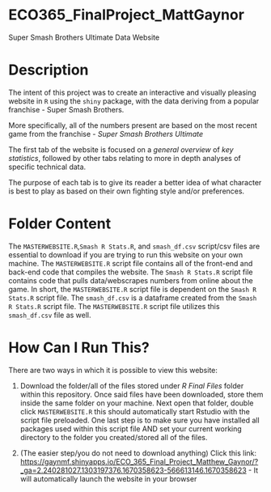 # ECO365_FinalProject_MattGaynor
Super Smash Brothers Ultimate Data Website


# Description
The intent of this project was to create an interactive and visually pleasing website in `R` using the `shiny` package, with the data deriving from a popular franchise - Super Smash Brothers. 

More specifically, all of the numbers present are based on the most recent game from the franchise - *Super Smash Brothers Ultimate*

The first tab of the website is focused on a *general overview* of *key statistics*, followed by other tabs relating to more in depth analyses of specific technical data.

The purpose of each tab is to give its reader a better idea of what character is best to play as based on their own fighting style and/or preferences.

# Folder Content
The `MASTERWEBSITE.R`,`Smash R Stats.R`, and `smash_df.csv` script/csv files are essential to download if you are trying to run this website on your own machine. The `MASTERWEBSITE.R` script file contains all of the front-end and back-end code that compiles the website. The `Smash R Stats.R` script file contains code that pulls data/webscrapes numbers from online about the game. In short, the `MASTERWEBSITE.R` script file is dependent on the `Smash R Stats.R` script file. The `smash_df.csv` is a dataframe created from the `Smash R Stats.R` script file. The `MASTERWEBSITE.R` script file utilizes this `smash_df.csv` file as well. 





# How Can I Run This?
There are two ways in which it is possible to view this website:

1) Download the folder/all of the files stored under *R Final Files* folder within this repository. Once said files have been downloaded, store them inside the same folder on your machine. Next open that folder, double click `MASTERWEBSITE.R` this should automatically start Rstudio with the script file preloaded. One last step is to make sure you have installed all packages used within this script file AND set your current working directory to the folder you created/stored all of the files.

2) (The easier step/you do not need to download anything) Click this link: https://gaynmf.shinyapps.io/ECO_365_Final_Project_Matthew_Gaynor/?_ga=2.240281027.1303197376.1670358623-566613146.1670358623  - It will automatically launch the website in your browser 


